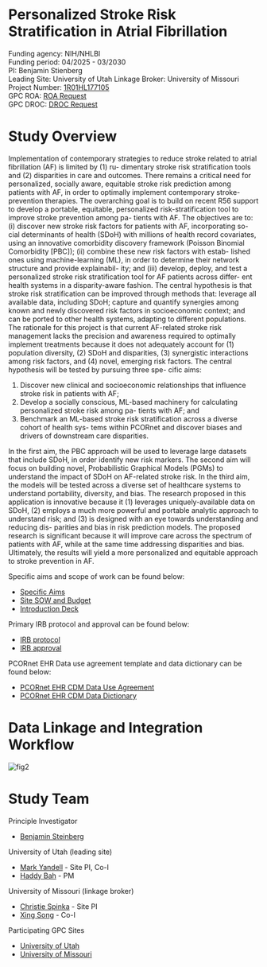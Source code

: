 # Personalized Stroke Risk Stratification in Atrial Fibrillation

Funding agency: NIH/NHLBI <br/>
Funding period: 04/2025 - 03/2030 <br/>
PI: Benjamin Stienberg <br/>
Leading Site: University of Utah
Linkage Broker: University of Missouri
Project Number: [1R01HL177105](https://reporter.nih.gov/search/l0iLfm0NgEeC6oUEEGsBnQ/project-details/11025957) <br/>
GPC ROA: [ROA Request](/ref/GPCResearchOpportunityAssessme_2022-05-05_1810.pdf) <br/>
GPC DROC: [DROC Request](/ref/GPCDROCOversightRequest_GPCDRO_2025-06-24.pdf)  <br/>

# Study Overview 

Implementation of contemporary strategies to reduce stroke related to atrial fibrillation (AF) is limited by (1) ru- dimentary stroke risk stratification tools and (2) disparities in care and outcomes. There remains a critical need for personalized, socially aware, equitable stroke risk prediction among patients with AF, in order to optimally implement contemporary stroke-prevention therapies. The overarching goal is to build on recent R56 support to develop a portable, equitable, personalized risk-stratification tool to improve stroke prevention among pa- tients with AF. The objectives are to: (i) discover new stroke risk factors for patients with AF, incorporating so- cial determinants of health (SDoH) with millions of health record covariates, using an innovative comorbidity discovery framework (Poisson Binomial Comorbidity [PBC]); (ii) combine these new risk factors with estab- lished ones using machine-learning (ML), in order to determine their network structure and provide explainabil- ity; and (iii) develop, deploy, and test a personalized stroke risk stratification tool for AF patients across differ- ent health systems in a disparity-aware fashion. The central hypothesis is that stroke risk stratification can be improved through methods that: leverage all available data, including SDoH; capture and quantify synergies among known and newly discovered risk factors in socioeconomic context; and can be ported to other health systems, adapting to different populations. The rationale for this project is that current AF-related stroke risk management lacks the precision and awareness required to optimally implement treatments because it does not adequately account for (1) population diversity, (2) SDoH and disparities, (3) synergistic interactions among risk factors, and (4) novel, emerging risk factors. The central hypothesis will be tested by pursuing three spe- cific aims: 

1) Discover new clinical and socioeconomic relationships that influence stroke risk in patients with AF; 
2) Develop a socially conscious, ML-based machinery for calculating personalized stroke risk among pa- tients with AF; and 
3) Benchmark an ML-based stroke risk stratification across a diverse cohort of health sys- tems within PCORnet and discover biases and drivers of downstream care disparities. 

In the first aim, the PBC approach will be used to leverage large datasets that include SDoH, in order identify new risk markers. The second aim will focus on building novel, Probabilistic Graphical Models (PGMs) to understand the impact of SDoH on AF-related stroke risk. In the third aim, the models will be tested across a diverse set of healthcare systems to understand portability, diversity, and bias. The research proposed in this application is innovative because it (1) leverages uniquely-available data on SDoH, (2) employs a much more powerful and portable analytic approach to understand risk; and (3) is designed with an eye towards understanding and reducing dis- parities and bias in risk prediction models. The proposed research is significant because it will improve care across the spectrum of patients with AF, while at the same time addressing disparities and bias. Ultimately, the results will yield a more personalized and equitable approach to stroke prevention in AF. 

Specific aims and scope of work can be found below: 
- [Specific Aims](/ref/R01%20AF%20PBC%20SAs.pdf)
- [Site SOW and Budget](/ref/Participating_Site_SOW.docx)
- [Introduction Deck](/ref/)

Primary IRB protocol and approval can be found below: 
- [IRB protocol](/ref/UT_IRB_00190712.pdf)
- [IRB approval](/ref/UT_IRB_Approval.pdf)

PCORnet EHR Data use agreement template and data dictionary can be found below: 
- [PCORnet EHR CDM Data Use Agreement](/ref/)
- [PCORnet EHR CDM Data Dictionary](https://pcornet.org/wp-content/uploads/2025/01/PCORnet-Common-Data-Model-v70-2025_01_23.pdf)

# Data Linkage and Integration Workflow
![fig2](/res/data-linkage.png)

# Study Team 
Principle Investigator
- [Benjamin Steinberg](emailto:benjamin.steinberg@cuanschutz.edu)

University of Utah (leading site)
- [Mark Yandell](emailto:myandell@genetics.utah.edu) - Site PI, Co-I
- [Haddy Bah](emailto:haddy.bah@utah.edu) - PM

University of Missouri (linkage broker)
- [Christie Spinka](emailto:spinkac@umsystem.edu) - Site PI
- [Xing Song](emailto:xsm7f@umsystem.edu) - Co-I

Participating GPC Sites
- [University of Utah]()
- [University of Missouri]() 


